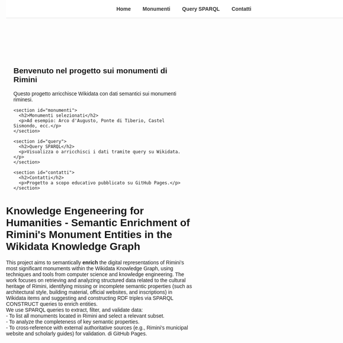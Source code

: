 
<!DOCTYPE html>
<html lang="it">
<head>
  <meta charset="UTF-8" />
  <meta name="viewport" content="width=device-width, initial-scale=1.0" />
  <title>Progetto Wikidata Rimini</title>

  <style>
    body {
      margin: 0;
      font-family: Arial, sans-serif;
    }

    .navbar {
      position: fixed;
      top: 0;
      width: 100%;
      background-color: #ffffff;
      border-bottom: 1px solid #ddd;
      z-index: 1000;
      padding: 1rem 0;
    }

    .navbar ul {
      list-style: none;
      display: flex;
      justify-content: center;
      gap: 2rem;
      margin: 0;
      padding: 0;
    }

    .navbar a {
      text-decoration: none;
      color: #333;
      font-weight: bold;
    }

    main {
      padding-top: 100px; /* spazio per il menu fisso */
      padding-left: 20px;
      padding-right: 20px;
    }
  </style>
</head>

<body>

  <header class="navbar">
    <nav>
      <ul>
        <li><a href="#home">Home</a></li>
        <li><a href="#monumenti">Monumenti</a></li>
        <li><a href="#query">Query SPARQL</a></li>
        <li><a href="#contatti">Contatti</a></li>
      </ul>
    </nav>
  </header>

  <main>
    <section id="home">
      <h1>Benvenuto nel progetto sui monumenti di Rimini</h1>
      <p>Questo progetto arricchisce Wikidata con dati semantici sui monumenti riminesi.</p>
    </section>

    <section id="monumenti">
      <h2>Monumenti selezionati</h2>
      <p>Ad esempio: Arco d'Augusto, Ponte di Tiberio, Castel Sismondo, ecc.</p>
    </section>

    <section id="query">
      <h2>Query SPARQL</h2>
      <p>Visualizza o arricchisci i dati tramite query su Wikidata.</p>
    </section>

    <section id="contatti">
      <h2>Contatti</h2>
      <p>Progetto a scopo educativo pubblicato su GitHub Pages.</p>
    </section>
  </main>

  <h1> <strong> Knowledge Engeneering for Humanities - Semantic Enrichment of Rimini's Monument Entities in the Wikidata Knowledge Graph</strong></h1>
  <p> This project aims to semantically <strong>enrich</strong> the digital representations of Rimini’s most significant monuments within the Wikidata Knowledge Graph, using techniques and tools from computer science and knowledge engineering.
The work focuses on retrieving and analyzing structured data related to the cultural heritage of Rimini, identifying missing or incomplete semantic properties (such as architectural style, building material, official websites, and inscriptions) in Wikidata items and suggesting and constructing RDF triples via SPARQL CONSTRUCT queries to enrich entities.
<br>
     We use SPARQL queries to extract, filter, and validate data:
    <br>
- To list all monuments located in Rimini and select a relevant subset.
    <br>
- To analyze the completeness of key semantic properties.
    <br>
- To cross-reference with external authoritative sources (e.g., Rimini’s municipal website and scholarly guides) for validation.  di GitHub Pages.</p>

</body>
</html>
